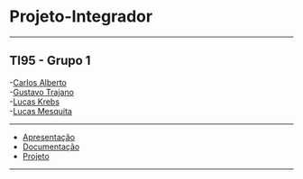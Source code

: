 # Projeto-Integrador
***   
## TI95 - Grupo 1    
-[Carlos Alberto](https://github.com/kyller2k)    
-[Gustavo Trajano](https://github.com/gustavo-192)  
-[Lucas Krebs](https://github.com/KrebsDev)  
-[Lucas Mesquita](https://github.com/mesquitakkk) 
***  
* [Apresentação](https://github.com/mesquitakkk/Projeto-Integrador/blob/master/SHOW.md)
* [Documentação]()  
* [Projeto]()    
***